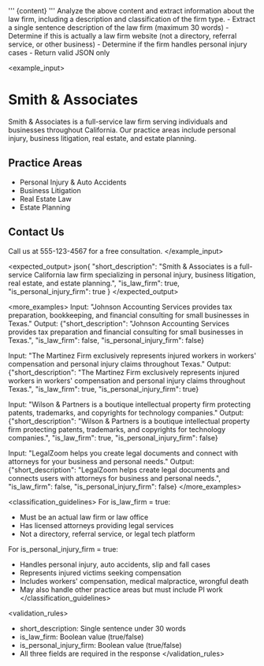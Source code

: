 <context>
'''
{content}
'''
</context>

<task>
Analyze the above content and extract information about the law firm, including a description and classification of the firm type.
</task>

<requirements>
- Extract a single sentence description of the law firm (maximum 30 words)
- Determine if this is actually a law firm website (not a directory, referral service, or other business)
- Determine if the firm handles personal injury cases
- Return valid JSON only
</requirements>

<example_input>
# Smith & Associates

Smith & Associates is a full-service law firm serving individuals and businesses throughout California. Our practice areas include personal injury, business litigation, real estate, and estate planning.

## Practice Areas
- Personal Injury & Auto Accidents
- Business Litigation  
- Real Estate Law
- Estate Planning

## Contact Us
Call us at 555-123-4567 for a free consultation.
</example_input>

<expected_output>
json{
  "short_description": "Smith & Associates is a full-service California law firm specializing in personal injury, business litigation, real estate, and estate planning.",
  "is_law_firm": true,
  "is_personal_injury_firm": true
}
</expected_output>

<more_examples>
Input: "Johnson Accounting Services provides tax preparation, bookkeeping, and financial consulting for small businesses in Texas."
Output: {"short_description": "Johnson Accounting Services provides tax preparation and financial consulting for small businesses in Texas.", "is_law_firm": false, "is_personal_injury_firm": false}

Input: "The Martinez Firm exclusively represents injured workers in workers' compensation and personal injury claims throughout Texas."
Output: {"short_description": "The Martinez Firm exclusively represents injured workers in workers' compensation and personal injury claims throughout Texas.", "is_law_firm": true, "is_personal_injury_firm": true}

Input: "Wilson & Partners is a boutique intellectual property firm protecting patents, trademarks, and copyrights for technology companies."
Output: {"short_description": "Wilson & Partners is a boutique intellectual property firm protecting patents, trademarks, and copyrights for technology companies.", "is_law_firm": true, "is_personal_injury_firm": false}

Input: "LegalZoom helps you create legal documents and connect with attorneys for your business and personal needs."
Output: {"short_description": "LegalZoom helps create legal documents and connects users with attorneys for business and personal needs.", "is_law_firm": false, "is_personal_injury_firm": false}
</more_examples>

<classification_guidelines>
For is_law_firm = true:
- Must be an actual law firm or law office
- Has licensed attorneys providing legal services
- Not a directory, referral service, or legal tech platform

For is_personal_injury_firm = true:
- Handles personal injury, auto accidents, slip and fall cases
- Represents injured victims seeking compensation
- Includes workers' compensation, medical malpractice, wrongful death
- May also handle other practice areas but must include PI work
</classification_guidelines>

<validation_rules>
- short_description: Single sentence under 30 words
- is_law_firm: Boolean value (true/false)
- is_personal_injury_firm: Boolean value (true/false)
- All three fields are required in the response
</validation_rules>